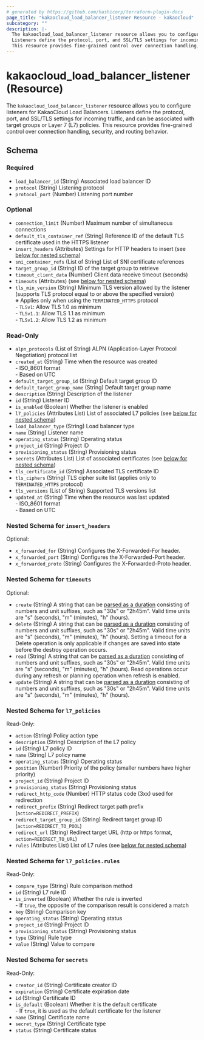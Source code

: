 ```yaml
---
# generated by https://github.com/hashicorp/terraform-plugin-docs
page_title: "kakaocloud_load_balancer_listener Resource - kakaocloud"
subcategory: ""
description: |-
  The kakaocloud_load_balancer_listener resource allows you to configure listeners for KakaoCloud Load Balancers.
  Listeners define the protocol, port, and SSL/TLS settings for incoming traffic, and can be associated with target groups or Layer 7 (L7) policies.
  This resource provides fine-grained control over connection handling, security, and routing behavior.
---
```


# kakaocloud_load_balancer_listener (Resource)

The `kakaocloud_load_balancer_listener` resource allows you to configure listeners for KakaoCloud Load Balancers.
Listeners define the protocol, port, and SSL/TLS settings for incoming traffic, and can be associated with target groups or Layer 7 (L7) policies.
This resource provides fine-grained control over connection handling, security, and routing behavior.



<!-- schema generated by tfplugindocs -->
## Schema

### Required

- `load_balancer_id` (String) Associated load balancer ID
- `protocol` (String) Listening protocol
- `protocol_port` (Number) Listening port number

### Optional

- `connection_limit` (Number) Maximum number of simultaneous connections
- `default_tls_container_ref` (String) Reference ID of the default TLS certificate used in the HTTPS listener
- `insert_headers` (Attributes) Settings for HTTP headers to insert (see [below for nested schema](#nestedatt--insert_headers))
- `sni_container_refs` (List of String) List of SNI certificate references
- `target_group_id` (String) ID of the target group to retrieve
- `timeout_client_data` (Number) Client data receive timeout (seconds)
- `timeouts` (Attributes) (see [below for nested schema](#nestedatt--timeouts))
- `tls_min_version` (String) Minimum TLS version allowed by the listener (supports TLS protocol equal to or above the specified version) <br/> ※ Applies only when using the `TERMINATED_HTTPS` protocol<br/>- `TLSv1`: Allow TLS 1.0 as minimum<br/>- `TLSv1.1`: Allow TLS 1.1 as minimum<br/>- `TLSv1.2`: Allow TLS 1.2 as minimum<br/>

### Read-Only

- `alpn_protocols` (List of String) ALPN (Application-Layer Protocol Negotiation) protocol list
- `created_at` (String) Time when the resource was created <br/> - ISO_8601 format  <br/> - Based on UTC
- `default_target_group_id` (String) Default target group ID
- `default_target_group_name` (String) Default target group name
- `description` (String) Description of the listener
- `id` (String) Listener ID
- `is_enabled` (Boolean) Whether the listener is enabled
- `l7_policies` (Attributes List) List of associated L7 policies (see [below for nested schema](#nestedatt--l7_policies))
- `load_balancer_type` (String) Load balancer type
- `name` (String) Listener name
- `operating_status` (String) Operating status
- `project_id` (String) Project ID
- `provisioning_status` (String) Provisioning status
- `secrets` (Attributes List) List of associated certificates (see [below for nested schema](#nestedatt--secrets))
- `tls_certificate_id` (String) Associated TLS certificate ID
- `tls_ciphers` (String) TLS cipher suite list (applies only to `TERMINATED_HTTPS` protocol)
- `tls_versions` (List of String) Supported TLS versions list
- `updated_at` (String) Time when the resource was last updated <br/> - ISO_8601 format  <br/> - Based on UTC

<a id="nestedatt--insert_headers"></a>
### Nested Schema for `insert_headers`

Optional:

- `x_forwarded_for` (String) Configures the X-Forwarded-For header.
- `x_forwarded_port` (String) Configures the X-Forwarded-Port header.
- `x_forwarded_proto` (String) Configures the X-Forwarded-Proto header.


<a id="nestedatt--timeouts"></a>
### Nested Schema for `timeouts`

Optional:

- `create` (String) A string that can be [parsed as a duration](https://pkg.go.dev/time#ParseDuration) consisting of numbers and unit suffixes, such as "30s" or "2h45m". Valid time units are "s" (seconds), "m" (minutes), "h" (hours).
- `delete` (String) A string that can be [parsed as a duration](https://pkg.go.dev/time#ParseDuration) consisting of numbers and unit suffixes, such as "30s" or "2h45m". Valid time units are "s" (seconds), "m" (minutes), "h" (hours). Setting a timeout for a Delete operation is only applicable if changes are saved into state before the destroy operation occurs.
- `read` (String) A string that can be [parsed as a duration](https://pkg.go.dev/time#ParseDuration) consisting of numbers and unit suffixes, such as "30s" or "2h45m". Valid time units are "s" (seconds), "m" (minutes), "h" (hours). Read operations occur during any refresh or planning operation when refresh is enabled.
- `update` (String) A string that can be [parsed as a duration](https://pkg.go.dev/time#ParseDuration) consisting of numbers and unit suffixes, such as "30s" or "2h45m". Valid time units are "s" (seconds), "m" (minutes), "h" (hours).


<a id="nestedatt--l7_policies"></a>
### Nested Schema for `l7_policies`

Read-Only:

- `action` (String) Policy action type
- `description` (String) Description of the L7 policy
- `id` (String) L7 policy ID
- `name` (String) L7 policy name
- `operating_status` (String) Operating status
- `position` (Number) Priority of the policy (smaller numbers have higher priority)
- `project_id` (String) Project ID
- `provisioning_status` (String) Provisioning status
- `redirect_http_code` (Number) HTTP status code (3xx) used for redirection
- `redirect_prefix` (String) Redirect target path prefix (`action=REDIRECT_PREFIX`)
- `redirect_target_group_id` (String) Redirect target group ID (`action=REDIRECT_TO_POOL`)
- `redirect_url` (String) Redirect target URL (http or https format, `action=REDIRECT_TO_URL`)
- `rules` (Attributes List) List of L7 rules (see [below for nested schema](#nestedatt--l7_policies--rules))

<a id="nestedatt--l7_policies--rules"></a>
### Nested Schema for `l7_policies.rules`

Read-Only:

- `compare_type` (String) Rule comparison method
- `id` (String) L7 rule ID
- `is_inverted` (Boolean) Whether the rule is inverted<br/>- If `true`, the opposite of the comparison result is considered a match
- `key` (String) Comparison key
- `operating_status` (String) Operating status
- `project_id` (String) Project ID
- `provisioning_status` (String) Provisioning status
- `type` (String) Rule type
- `value` (String) Value to compare



<a id="nestedatt--secrets"></a>
### Nested Schema for `secrets`

Read-Only:

- `creator_id` (String) Certificate creator ID
- `expiration` (String) Certificate expiration date
- `id` (String) Certificate ID
- `is_default` (Boolean) Whether it is the default certificate<br/>- If `true`, it is used as the default certificate for the listener
- `name` (String) Certificate name
- `secret_type` (String) Certificate type
- `status` (String) Certificate status
